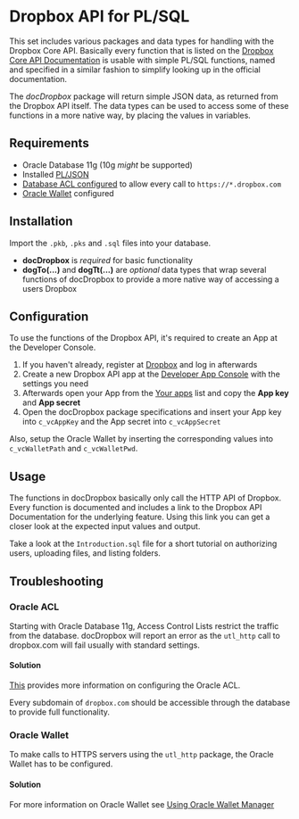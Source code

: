 Dropbox API for PL/SQL
==================

This set includes various packages and data types for handling with the Dropbox Core API. Basically every function that is listed on the [Dropbox Core API Documentation](https://www.dropbox.com/developers/core/docs#thumbnails) is usable with simple PL/SQL functions, named and specified in a similar fashion to simplify looking up in the official documentation. 

The *docDropbox* package will return simple JSON data, as returned from the Dropbox API itself. The data types can be used to access some of these functions in a more native way, by placing the values in variables. 

## Requirements

- Oracle Database 11g (10g *might* be supported)
- Installed [PL/JSON](https://github.com/pljson/pljson)
- [Database ACL configured](http://docs.oracle.com/cd/B28359_01/appdev.111/b28419/d_networkacl_adm.htm#CHDJFJFF) to allow every call to `https://*.dropbox.com`
- [Oracle Wallet](http://docs.oracle.com/cd/B10501_01/network.920/a96573/asowalet.htm) configured

## Installation
  
Import the `.pkb`, `.pks` and `.sql` files into your database.
 
- **docDropbox** is *required* for basic functionality
- **dogTo(...)** and **dogTt(...)** are *optional* data types that wrap several functions of docDropbox to provide a more native way of accessing a users Dropbox

## Configuration

To use the functions of the Dropbox API, it's required to create an App at the Developer Console. 

1. If you haven't already, register at [Dropbox](www.dropbox.com) and log in afterwards
2. Create a new Dropbox API app at the [Developer App Console](https://www.dropbox.com/developers/apps/create) with the settings you need 
3. Afterwards open your App from the [Your apps](https://www.dropbox.com/developers/apps) list and copy the **App key** and **App secret**
4. Open the docDropbox package specifications and insert your App key into `c_vcAppKey` and the App secret into `c_vcAppSecret`

Also, setup the Oracle Wallet by inserting the corresponding values into `c_vcWalletPath` and `c_vcWalletPwd`. 

## Usage

The functions in docDropbox basically only call the HTTP API of Dropbox. Every function is documented and includes a link to the Dropbox API Documentation for the underlying feature. Using this link you can get a closer look at the expected input values and output. 

Take a look at the `Introduction.sql` file for a short tutorial on authorizing users, uploading files, and listing folders. 

## Troubleshooting

### Oracle ACL
Starting with Oracle Database 11g, Access Control Lists restrict the traffic from the database. docDropbox will report an error as the `utl_http` call to dropbox.com will fail usually with standard settings.
#### Solution
[This](http://docs.oracle.com/cd/B28359_01/appdev.111/b28419/d_networkacl_adm.htm#CHDJFJFF) provides more information on configuring the Oracle ACL.

Every subdomain of `dropbox.com` should be accessible through the database to provide full functionality. 

### Oracle Wallet
To make calls to HTTPS servers using the `utl_http` package, the Oracle Wallet has to be configured.

#### Solution

For more information on Oracle Wallet see [Using Oracle Wallet Manager](http://docs.oracle.com/cd/B10501_01/network.920/a96573/asowalet.htm)

